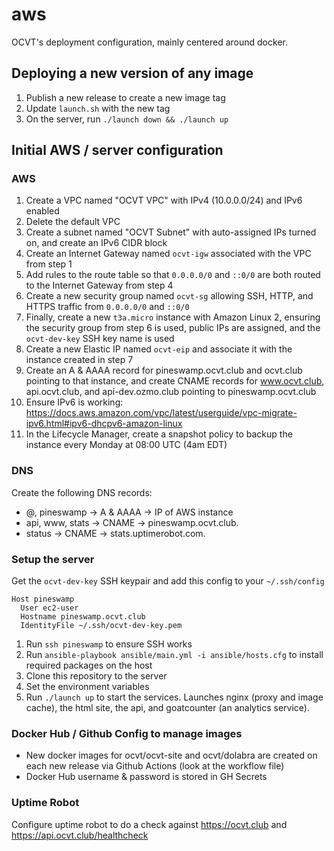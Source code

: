 # aws

OCVT's deployment configuration, mainly centered around docker.


## Deploying a new version of any image

1. Publish a new release to create a new image tag
2. Update `launch.sh` with the new tag
3. On the server, run `./launch down && ./launch up`


## Initial AWS / server configuration

### AWS

1. Create a VPC named "OCVT VPC" with IPv4 (10.0.0.0/24) and IPv6 enabled
2. Delete the default VPC
3. Create a subnet named "OCVT Subnet" with auto-assigned IPs turned on, and create an IPv6 CIDR block
4. Create an Internet Gateway named `ocvt-igw` associated with the VPC from step 1
5. Add rules to the route table so that `0.0.0.0/0` and `::0/0` are both routed to the Internet Gateway from step 4
6. Create a new security group named `ocvt-sg` allowing SSH, HTTP, and HTTPS traffic from `0.0.0.0/0` and `::0/0`
7. Finally, create a new `t3a.micro` instance with Amazon Linux 2, ensuring the security group from step 6 is used, public IPs are assigned, and the `ocvt-dev-key` SSH key name is used
8. Create a new Elastic IP named `ocvt-eip` and associate it with the instance created in step 7
9. Create an A & AAAA record for pineswamp.ocvt.club and ocvt.club pointing to that instance, and create CNAME records for www.ocvt.club, api.ocvt.club, and api-dev.ozmo.club pointing to pineswamp.ocvt.club
10. Ensure IPv6 is working: https://docs.aws.amazon.com/vpc/latest/userguide/vpc-migrate-ipv6.html#ipv6-dhcpv6-amazon-linux
11. In the Lifecycle Manager, create a snapshot policy to backup the instance every Monday at 08:00 UTC (4am EDT)

### DNS

Create the following DNS records:

* @, pineswamp  -> A & AAAA -> IP of AWS instance
* api, www, stats -> CNAME -> pineswamp.ocvt.club.
* status -> CNAME -> stats.uptimerobot.com.

### Setup the server

Get the `ocvt-dev-key` SSH keypair and add this config to your `~/.ssh/config`
```
Host pineswamp
  User ec2-user
  Hostname pineswamp.ocvt.club
  IdentityFile ~/.ssh/ocvt-dev-key.pem
```

1. Run `ssh pineswamp` to ensure SSH works
2. Run `ansible-playbook ansible/main.yml -i ansible/hosts.cfg` to install required packages on the host
3. Clone this repository to the server
4. Set the environment variables
5. Run `./launch up` to start the services. Launches nginx (proxy and image cache), the html site, the api, and goatcounter (an analytics service).

### Docker Hub / Github Config to manage images

- New docker images for ocvt/ocvt-site and ocvt/dolabra are created on each new release via Github Actions (look at the workflow file)
- Docker Hub username & password is stored in GH Secrets

### Uptime Robot

Configure uptime robot to do a check against https://ocvt.club and https://api.ocvt.club/healthcheck
